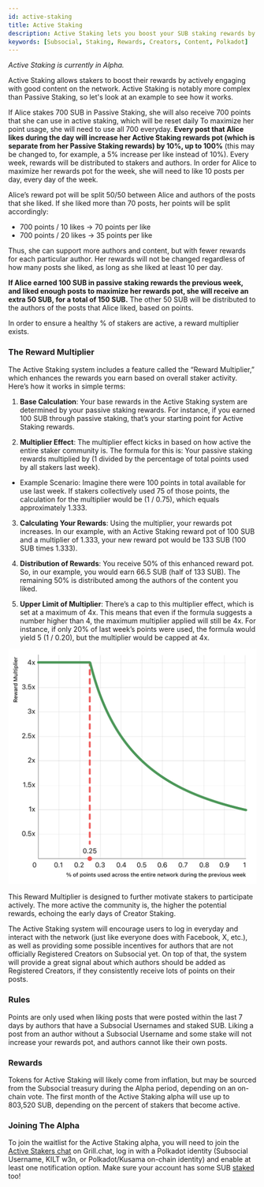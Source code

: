 ```yaml
---
id: active-staking
title: Active Staking
description: Active Staking lets you boost your SUB staking rewards by actively using Subsocial and interacting with the best creators.
keywords: [Subsocial, Staking, Rewards, Creators, Content, Polkadot]
---
```

*Active Staking is currently in Alpha.*

Active Staking allows stakers to boost their rewards by actively engaging with good content on the network. 
Active Staking is notably more complex than Passive Staking, so let's look at an example to see how it works.

If Alice stakes 700 SUB in Passive Staking, she will also receive 700 points that she can use in active staking, 
which will be reset daily To maximize her point usage, she will need to use all 700 everyday. 
**Every post that Alice likes during the day will increase her Active Staking rewards pot (which is separate from her Passive Staking rewards) by 10%, 
up to 100%** (this may be changed to, for example, a 5% increase per like instead of 10%). 
Every week, rewards will be distributed to stakers and authors. In order for Alice to maximize her rewards pot for the week, 
she will need to like 10 posts per day, every day of the week.

Alice’s reward pot will be split 50/50 between Alice and authors of the posts that she liked. 
If she liked more than 70 posts, her points will be split accordingly:

- 700 points / 10 likes → 70 points per like
- 700 points / 20 likes → 35 points per like

Thus, she can support more authors and content, but with fewer rewards for each particular author. 
Her rewards will not be changed regardless of how many posts she liked, as long as she liked at least 10 per day.

**If Alice earned 100 SUB in passive staking rewards the previous week, and liked enough posts to maximize her rewards pot, 
she will receive an extra 50 SUB, for a total of 150 SUB.**
The other 50 SUB will be distributed to the authors of the posts that Alice liked, based on points.

In order to ensure a healthy % of stakers are active, a reward multiplier exists.

### The Reward Multiplier

The Active Staking system includes a feature called the “Reward Multiplier,” which enhances the rewards you earn based on overall staker activity. 
Here’s how it works in simple terms:

1. **Base Calculation**: Your base rewards in the Active Staking system are determined by your passive staking rewards. For instance, if you earned 100 SUB through passive staking, that’s your starting point for Active Staking rewards.


2. **Multiplier Effect**: The multiplier effect kicks in based on how active the entire staker community is. The formula for this is: Your passive staking rewards multiplied by (1 divided by the percentage of total points used by all stakers last week).

- Example Scenario: Imagine there were 100 points in total available for use last week. If stakers collectively used 75 of those points, the calculation for the multiplier would be (1 / 0.75), which equals approximately 1.333.

3. **Calculating Your Rewards**: Using the multiplier, your rewards pot increases. In our example, with an Active Staking reward pot of 100 SUB and a multiplier of 1.333, your new reward pot would be 133 SUB (100 SUB times 1.333).

4. **Distribution of Rewards**: You receive 50% of this enhanced reward pot. So, in our example, you would earn 66.5 SUB (half of 133 SUB). The remaining 50% is distributed among the authors of the content you liked.

5. **Upper Limit of Multiplier**: There’s a cap to this multiplier effect, which is set at a maximum of 4x. This means that even if the formula suggests a number higher than 4, the maximum multiplier applied will still be 4x. For instance, if only 20% of last week’s points were used, the formula would yield 5 (1 / 0.20), but the multiplier would be capped at 4x.

![](../../../static/img/StakingRewardMultiplier.png)

This Reward Multiplier is designed to further motivate stakers to participate actively. The more active the community is, the higher the potential rewards, echoing the early days of Creator Staking.

The Active Staking system will encourage users to log in everyday and interact with the network (just like everyone does with Facebook, X, etc.), 
as well as providing some possible incentives for authors that are not officially Registered Creators on Subsocial yet. 
On top of that, the system will provide a great signal about which authors should be added as Registered Creators, 
if they consistently receive lots of points on their posts.

### Rules
Points are only used when liking posts that were posted within the last 7 days by authors that have a Subsocial Usernames and staked SUB. 
Liking a post from an author without a Subsocial Username and some stake will not increase your rewards pot, and authors cannot like their own posts.

### Rewards
Tokens for Active Staking will likely come from inflation, but may be sourced from the Subsocial treasury during the Alpha period, 
depending on an on-chain vote. 
The first month of the Active Staking alpha will use up to 803,520 SUB, depending on the percent of stakers that become active.

### Joining The Alpha
To join the waitlist for the Active Staking alpha, you will need to join the [Active Stakers chat](https://grill.chat/creators/stakers-20132) on Grill.chat, 
log in with a Polkadot identity (Subsocial Username, KILT w3n, or Polkadot/Kusama on-chain identity) 
and enable at least one notification option. Make sure your account has some SUB [staked](https://sub.id/creators) too!

